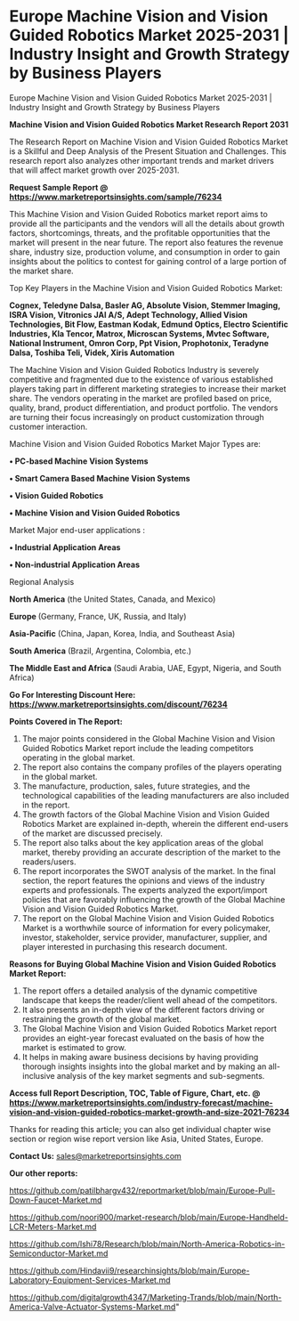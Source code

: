 # Europe Machine Vision and Vision Guided Robotics Market 2025-2031 | Industry Insight and Growth Strategy by Business Players
Europe Machine Vision and Vision Guided Robotics Market 2025-2031 | Industry Insight and Growth Strategy by Business Players

<strong>Machine Vision and Vision Guided Robotics Market Research Report 2031</strong>

The Research Report on Machine Vision and Vision Guided Robotics Market is a Skillful and Deep Analysis of the Present Situation and Challenges. This research report also analyzes other important trends and market drivers that will affect market growth over 2025-2031.

<strong>Request Sample Report @ <a href=https://www.marketreportsinsights.com/sample/76234>https://www.marketreportsinsights.com/sample/76234</a></strong>

This Machine Vision and Vision Guided Robotics market report aims to provide all the participants and the vendors will all the details about growth factors, shortcomings, threats, and the profitable opportunities that the market will present in the near future. The report also features the revenue share, industry size, production volume, and consumption in order to gain insights about the politics to contest for gaining control of a large portion of the market share.

Top Key Players in the Machine Vision and Vision Guided Robotics Market:

<strong>Cognex, Teledyne Dalsa, Basler AG, Absolute Vision, Stemmer Imaging, ISRA Vision, Vitronics JAI A/S, Adept Technology, Allied Vision Technologies, Bit Flow, Eastman Kodak, Edmund Optics, Electro Scientific Industries, Kla Tencor, Matrox, Microscan Systems, Mvtec Software, National Instrument, Omron Corp, Ppt Vision, Prophotonix, Teradyne Dalsa, Toshiba Teli, Videk, Xiris Automation</strong>

The Machine Vision and Vision Guided Robotics Industry is severely competitive and fragmented due to the existence of various established players taking part in different marketing strategies to increase their market share. The vendors operating in the market are profiled based on price, quality, brand, product differentiation, and product portfolio. The vendors are turning their focus increasingly on product customization through customer interaction.

Machine Vision and Vision Guided Robotics Market Major Types are:

<strong>• PC-based Machine Vision Systems

• Smart Camera Based Machine Vision Systems

• Vision Guided Robotics

• Machine Vision and Vision Guided Robotics</strong>

Market Major end-user applications :

<strong>• Industrial Application Areas

• Non-industrial Application Areas</strong>

Regional Analysis

</u><strong><b>North America</b></strong> (the United States, Canada, and Mexico)

<strong><b>Europe </b></strong>(Germany, France, UK, Russia, and Italy)

<strong><b>Asia-Pacific</b></strong> (China, Japan, Korea, India, and Southeast Asia)

<strong><b>South America</b></strong> (Brazil, Argentina, Colombia, etc.)

<strong><b>The Middle East and Africa</b></strong> (Saudi Arabia, UAE, Egypt, Nigeria, and South Africa)

<strong>Go For Interesting Discount Here: <a href=https://www.marketreportsinsights.com/discount/76234>https://www.marketreportsinsights.com/discount/76234</a></strong>

<strong>Points Covered in The Report:</strong>
<ol>
  <li>The major points considered in the Global Machine Vision and Vision Guided Robotics Market report include the leading competitors operating in the global market.</li>
  <li>The report also contains the company profiles of the players operating in the global market.</li>
  <li>The manufacture, production, sales, future strategies, and the technological capabilities of the leading manufacturers are also included in the report.</li>
  <li>The growth factors of the Global Machine Vision and Vision Guided Robotics Market are explained in-depth, wherein the different end-users of the market are discussed precisely.</li>
  <li>The report also talks about the key application areas of the global market, thereby providing an accurate description of the market to the readers/users.</li>
  <li>The report incorporates the SWOT analysis of the market. In the final section, the report features the opinions and views of the industry experts and professionals. The experts analyzed the export/import policies that are favorably influencing the growth of the Global Machine Vision and Vision Guided Robotics Market.</li>
  <li>The report on the Global Machine Vision and Vision Guided Robotics Market is a worthwhile source of information for every policymaker, investor, stakeholder, service provider, manufacturer, supplier, and player interested in purchasing this research document.</li>
</ol>
<strong>Reasons for Buying Global Machine Vision and Vision Guided Robotics Market Report:</strong>

<ol>
  <li>The report offers a detailed analysis of the dynamic competitive landscape that keeps the reader/client well ahead of the competitors.</li>
  <li>It also presents an in-depth view of the different factors driving or restraining the growth of the global market.</li>
  <li>The Global Machine Vision and Vision Guided Robotics Market report provides an eight-year forecast evaluated on the basis of how the market is estimated to grow.</li>
  <li>It helps in making aware business decisions by having providing thorough insights insights into the global market and by making an all-inclusive analysis of the key market segments and sub-segments.</li>
</ol>
<strong>Access full Report Description, TOC, Table of Figure, Chart, etc. @ <a href=https://www.marketreportsinsights.com/industry-forecast/machine-vision-and-vision-guided-robotics-market-growth-and-size-2021-76234>https://www.marketreportsinsights.com/industry-forecast/machine-vision-and-vision-guided-robotics-market-growth-and-size-2021-76234</a></strong>


Thanks for reading this article; you can also get individual chapter wise section or region wise report version like Asia, United States, Europe.

<strong>Contact Us:</strong>
sales@marketreportsinsights.com

<strong>Our other reports:</strong>

<a href=https://github.com/patilbhargv432/reportmarket/blob/main/Europe-Pull-Down-Faucet-Market.md>https://github.com/patilbhargv432/reportmarket/blob/main/Europe-Pull-Down-Faucet-Market.md</a>

<a href=https://github.com/noori900/market-research/blob/main/Europe-Handheld-LCR-Meters-Market.md>https://github.com/noori900/market-research/blob/main/Europe-Handheld-LCR-Meters-Market.md</a>

<a href=https://github.com/Ishi78/Research/blob/main/North-America-Robotics-in-Semiconductor-Market.md>https://github.com/Ishi78/Research/blob/main/North-America-Robotics-in-Semiconductor-Market.md</a>

<a href=https://github.com/Hindavii9/researchinsights/blob/main/Europe-Laboratory-Equipment-Services-Market.md>https://github.com/Hindavii9/researchinsights/blob/main/Europe-Laboratory-Equipment-Services-Market.md</a>

<a href=https://github.com/digitalgrowth4347/Marketing-Trands/blob/main/North-America-Valve-Actuator-Systems-Market.md>https://github.com/digitalgrowth4347/Marketing-Trands/blob/main/North-America-Valve-Actuator-Systems-Market.md</a>"
